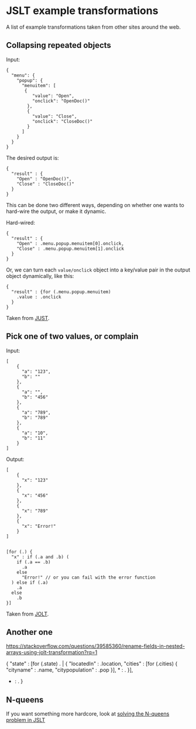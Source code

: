 
# JSLT example transformations

A list of example transformations taken from other sites around the
web.

## Collapsing repeated objects

Input:

```
{
  "menu": {
    "popup": {
      "menuitem": [
       {
          "value": "Open",
          "onclick": "OpenDoc()"
        },
        {
          "value": "Close",
          "onclick": "CloseDoc()"
        }
      ]
    }
  }
}
```

The desired output is:

```
{
  "result" : {
    "Open" : "OpenDoc()",
    "Close" : "CloseDoc()"
  }
}
```

This can be done two different ways, depending on whether one wants to
hard-wire the output, or make it dynamic.

Hard-wired:

```
{
  "result" : {
    "Open" : .menu.popup.menuitem[0].onclick,
    "Close" : .menu.popup.menuitem[1].onclick
  }
}
```

Or, we can turn each `value/onclick` object into a key/value pair in
the output object dynamically, like this:

```
{
  "result" : {for (.menu.popup.menuitem)
    .value : .onclick
  }
}
```

Taken from [JUST](https://www.codeproject.com/Articles/1187172/JUST-JSON-Under-Simple-Transformation).


## Pick one of two values, or complain

Input:

```
[
    {
      "a": "123",
      "b": ""
    },
    {
      "a": "",
      "b": "456"
    },
    {
      "a": "789",
      "b": "789"
    },
    {
      "a": "10",
      "b": "11"
    }
]
```

Output:

```
[
    {
      "x": "123"
    },
    {
      "x": "456"
    },
    {
      "x": "789"
    },
    {
      "x": "Error!"
    }
]
```

```

[for (.) {
  "x" : if (.a and .b) (
    if (.a == .b)
      .a
    else
      "Error!" // or you can fail with the error function
  ) else if (.a)
    .a
  else
    .b
}]
```

Taken from [JOLT](https://github.com/bazaarvoice/jolt/issues/626).

## Another one

https://stackoverflow.com/questions/39585360/rename-fields-in-nested-arrays-using-jolt-transformation?rq=1

{
  "state" : [for (.state) . | {
    "locatedIn" : .location,
    "cities" : [for (.cities) {
      "cityname" : .name,
      "citypopulation" : .pop
    }],
    * : .
  }],
  * : .
}

## N-queens

If you want something more hardcore, look at [solving the N-queens
problem in JSLT](queens.jslt)
